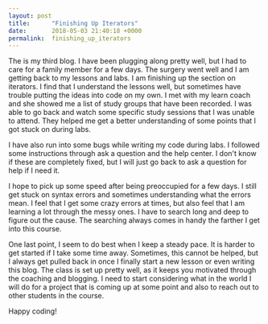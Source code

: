 ```yaml
---
layout: post
title:      "Finishing Up Iterators"
date:       2018-05-03 21:40:18 +0000
permalink:  finishing_up_iterators
---
```




The is my third blog.  I have been plugging along pretty well, but I had to care for a family member for a few days.  The surgery went well and I am getting back to my lessons and labs.  I am finishing up the section on iterators.  I find that I understand the lessons well, but sometimes have trouble putting the ideas into code on my own.  I met with my learn coach and she showed me a list of study groups that have been recorded.  I was able to go back and watch some specific study sessions that I was unable to attend.  They helped me get a better understanding of some points that I got stuck on during labs.  

I have also run into some bugs while writing my code during labs.  I followed some instructions through ask a question and the help center.  I don't know if these are completely fixed, but I will just go back to ask a question for help if I need it.  

I hope to pick up some speed after being preoccupied for a few days.  I still get stuck on syntax errors and sometimes understanding what the errors mean.  I feel that I get some crazy errors at times, but also feel that I am learning a lot through the messy ones.  I have to search long and deep to figure out the cause.  The searching always comes in handy the farther I get into this course.

One last point, I seem to do best when I keep a steady pace.  It is harder to get started if I take some time away.  Sometimes, this cannot be helped, but I always get pulled back in once I finally start a new lesson or even writing this blog.  The class is set up pretty well, as it keeps you motivated through the coaching and blogging.  I need to start considering what in the world I will do for a project that is coming up at some point and also to reach out to other students in the course.

Happy coding!


